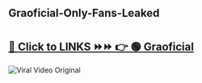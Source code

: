 
 ## Graoficial-Only-Fans-Leaked

# <h2><a href="https://clipsfans.com/Graoficial&ref=git">🔗 Click to LINKS ⏩⏩ 👉 🟢 Graoficial </a></h2>

<a href="https://clipsfans.com/Graoficial&ref=git" rel="nofollow" data-target="animated-image.originalLink"><img src="https://i.ibb.co.com/xMMVF88/686577567.gif" alt="Viral Video Original" style="max-width: 100%; display: inline-block;" data-target="animated-image.originalImage"></a>
